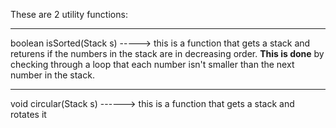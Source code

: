 These are 2 utility functions:
 ______________________________
boolean isSorted(Stack<integer> s)        ----->    this is a function that gets a stack and returens if the numbers in the stack are in decreasing order.
**This is done** by checking through a loop that each number isn't smaller than the next number in the stack.
___________________________________
  void circular(Stack<T> s)                      ------>  this is a function that gets a stack and rotates it
